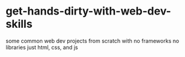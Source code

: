 # get-hands-dirty-with-web-dev-skills
some common web dev projects from scratch with no frameworks no libraries just html, css, and js
